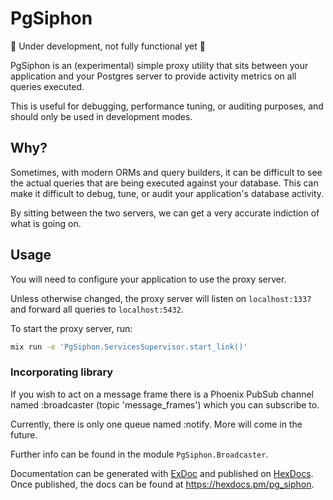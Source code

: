 # PgSiphon

🚧 Under development, not fully functional yet 🚧

PgSiphon is an (experimental) simple proxy utility that sits between your application and your Postgres server to provide activity metrics on all queries executed. 

This is useful for debugging, performance tuning, or auditing purposes, and should only be used in development modes.

## Why?

Sometimes, with modern ORMs and query builders, it can be difficult to see the actual queries that are being executed against your database. This can make it difficult to debug, tune, or audit your application's database activity.

By sitting between the two servers, we can get a very accurate indiction of what is going on.

## Usage

You will need to configure your application to use the proxy server.

Unless otherwise changed, the proxy server will listen on `localhost:1337` and forward all queries to `localhost:5432`.

To start the proxy server, run:

```bash
mix run -e 'PgSiphon.ServicesSupervisor.start_link()'
```

### Incorporating library

If you wish to act on a message frame there is a Phoenix PubSub channel named :broadcaster (topic 'message_frames') which you can subscribe to.

Currently, there is only one queue named :notify. More will come in the future.

Further info can be found in the module `PgSiphon.Broadcaster`.

Documentation can be generated with [ExDoc](https://github.com/elixir-lang/ex_doc)
and published on [HexDocs](https://hexdocs.pm). Once published, the docs can
be found at <https://hexdocs.pm/pg_siphon>.

